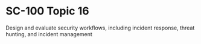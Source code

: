 # SC-100 Topic 16

Design and evaluate security workflows, including incident response, threat hunting, and incident management
